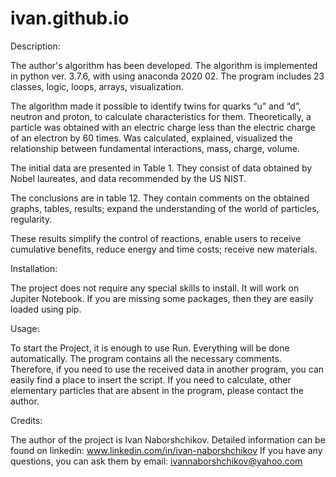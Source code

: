 # ivan.github.io
<html>
<head>

<title> Page README 

Project name: 
Ver. 0.4. Algorithm in python 3. Quarks “u” and “d”, proton, neutron and their twins. An electric charge carrier is smaller than an electron. Combining fundamental interactions with mass, charge, volume. </title>
</head>
<body>

Description: 

The author's algorithm has been developed. The algorithm is implemented in python ver. 3.7.6, with using anaconda 2020 02. The program includes 23 classes, logic, loops, arrays, visualization.

The algorithm made it possible to identify twins for quarks “u” and “d”, neutron and proton, to calculate characteristics for them. Theoretically, a particle was obtained with an electric charge less than the electric charge of an electron by 60 times. Was calculated, explained, visualized the relationship between fundamental interactions, mass, charge, volume. 

The initial data are presented in Table 1. They consist of data obtained by Nobel laureates, and data recommended by the US NIST. 

The conclusions are in table 12. They contain comments on the obtained graphs, tables, results; expand the understanding of the world of particles, regularity.

These results simplify the control of reactions, enable users to receive cumulative benefits, reduce energy and time costs; receive new materials.

Installation: 

The project does not require any special skills to install. It will work on Jupiter Notebook. If you are missing some packages, then they are easily loaded using pip.

Usage: 

To start the Project, it is enough to use Run. Everything will be done automatically. The program contains all the necessary comments. Therefore, if you need to use the received data in another program, you can easily find a place to insert the script. If you need to calculate, other elementary particles that are absent in the program, please contact the author.

Credits: 

The author of the project is Ivan Naborshchikov. Detailed information can be found on linkedin: www.linkedin.com/in/ivan-naborshchikov If you have any questions, you can ask them by email: ivannaborshchikov@yahoo.com 
</body>
</html>
